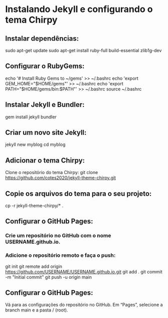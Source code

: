 # Instalando Jekyll e configurando o tema Chirpy

## Instalar dependências:

sudo apt-get update
sudo apt-get install ruby-full build-essential zlib1g-dev

## Configurar o RubyGems:

echo '# Install Ruby Gems to ~/gems' >> ~/.bashrc
echo 'export GEM_HOME="$HOME/gems"' >> ~/.bashrc
echo 'export PATH="$HOME/gems/bin:$PATH"' >> ~/.bashrc
source ~/.bashrc

## Instalar Jekyll e Bundler:
gem install jekyll bundler

## Criar um novo site Jekyll:
jekyll new myblog
cd myblog

## Adicionar o tema Chirpy:
Clone o repositório do tema Chirpy:
git clone https://github.com/cotes2020/jekyll-theme-chirpy.git

## Copie os arquivos do tema para o seu projeto:
cp -r jekyll-theme-chirpy/* .

## Configurar o GitHub Pages:
### Crie um repositório no GitHub com o nome USERNAME.github.io.
### Adicione o repositório remoto e faça o push:
git init
git remote add origin https://github.com/USERNAME/USERNAME.github.io.git
git add .
git commit -m "Initial commit"
git push -u origin main

## Configurar o GitHub Pages:
Vá para as configurações do repositório no GitHub.
Em “Pages”, selecione a branch main e a pasta / (root).